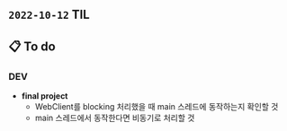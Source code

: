 ## `2022-10-12` TIL

## 📋 To do

### DEV

+ **final project**
  + WebClient를 blocking 처리했을 때 main 스레드에 동작하는지 확인할 것
  + main 스레드에서 동작한다면 비동기로 처리할 것